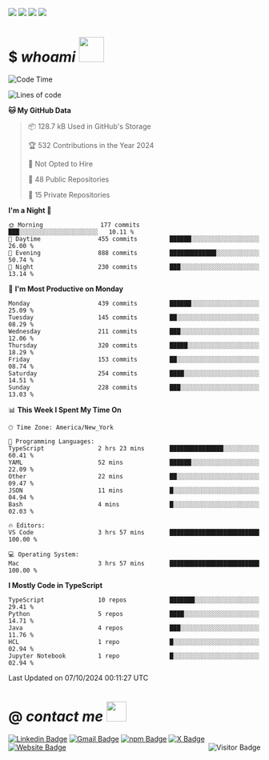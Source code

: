 <a href="#"><img src="https://img.shields.io/badge/Full%20Stack-Developer-white?style=for-the-badge"></a>
<a href="#"><img src="https://img.shields.io/badge/DevOps-Engineer-white?style=for-the-badge"></a>
<a href="#"><img src="https://img.shields.io/badge/Open%20Source-Advocate-white?style=for-the-badge"></a>
<a href="#"><img src="https://img.shields.io/badge/Clean%20Code-Fanatic-white?style=for-the-badge"></a>

# $ _whoami_ <img src="https://mariajandersen.com/wp-content/uploads/2019/03/gladkunde_gif.gif" width="50">

<!--START_SECTION:waka-->
![Code Time](http://img.shields.io/badge/Code%20Time-1%2C216%20hrs%2024%20mins-blue)

![Lines of code](https://img.shields.io/badge/From%20Hello%20World%20I%27ve%20Written-1.8%20million%20lines%20of%20code-blue)

**🐱 My GitHub Data** 

> 📦 128.7 kB Used in GitHub's Storage 
 > 
> 🏆 532 Contributions in the Year 2024
 > 
> 🚫 Not Opted to Hire
 > 
> 📜 48 Public Repositories 
 > 
> 🔑 15 Private Repositories 
 > 
**I'm a Night 🦉** 

```text
🌞 Morning                177 commits         ███░░░░░░░░░░░░░░░░░░░░░░   10.11 % 
🌆 Daytime                455 commits         ██████░░░░░░░░░░░░░░░░░░░   26.00 % 
🌃 Evening                888 commits         █████████████░░░░░░░░░░░░   50.74 % 
🌙 Night                  230 commits         ███░░░░░░░░░░░░░░░░░░░░░░   13.14 % 
```
📅 **I'm Most Productive on Monday** 

```text
Monday                   439 commits         ██████░░░░░░░░░░░░░░░░░░░   25.09 % 
Tuesday                  145 commits         ██░░░░░░░░░░░░░░░░░░░░░░░   08.29 % 
Wednesday                211 commits         ███░░░░░░░░░░░░░░░░░░░░░░   12.06 % 
Thursday                 320 commits         █████░░░░░░░░░░░░░░░░░░░░   18.29 % 
Friday                   153 commits         ██░░░░░░░░░░░░░░░░░░░░░░░   08.74 % 
Saturday                 254 commits         ████░░░░░░░░░░░░░░░░░░░░░   14.51 % 
Sunday                   228 commits         ███░░░░░░░░░░░░░░░░░░░░░░   13.03 % 
```


📊 **This Week I Spent My Time On** 

```text
🕑︎ Time Zone: America/New_York

💬 Programming Languages: 
TypeScript               2 hrs 23 mins       ███████████████░░░░░░░░░░   60.41 % 
YAML                     52 mins             ██████░░░░░░░░░░░░░░░░░░░   22.09 % 
Other                    22 mins             ██░░░░░░░░░░░░░░░░░░░░░░░   09.47 % 
JSON                     11 mins             █░░░░░░░░░░░░░░░░░░░░░░░░   04.94 % 
Bash                     4 mins              █░░░░░░░░░░░░░░░░░░░░░░░░   02.03 % 

🔥 Editors: 
VS Code                  3 hrs 57 mins       █████████████████████████   100.00 % 

💻 Operating System: 
Mac                      3 hrs 57 mins       █████████████████████████   100.00 % 
```

**I Mostly Code in TypeScript** 

```text
TypeScript               10 repos            ███████░░░░░░░░░░░░░░░░░░   29.41 % 
Python                   5 repos             ████░░░░░░░░░░░░░░░░░░░░░   14.71 % 
Java                     4 repos             ███░░░░░░░░░░░░░░░░░░░░░░   11.76 % 
HCL                      1 repo              █░░░░░░░░░░░░░░░░░░░░░░░░   02.94 % 
Jupyter Notebook         1 repo              █░░░░░░░░░░░░░░░░░░░░░░░░   02.94 % 
```




 Last Updated on 07/10/2024 00:11:27 UTC
<!--END_SECTION:waka-->

# @ _contact me_ <img src="https://infoodmarketing.com/wp-content/uploads/2017/02/InboxSmall3.gif" width="40"></img>

<a href="https://linkedin.com/in/brignano"><img src="https://img.shields.io/badge/-brignano-white?style=flat-square&logo=Linkedin&logoColor=0077B5&link=https://linkedin.com/in/brignano" alt="Linkedin Badge"></img></a>
<a href="mailto:hi@brignano.io"><img src="https://img.shields.io/badge/-hi@brignano.io-white?style=flat-square&logo=Gmail&link=mailto:hi@brignano.io" alt="Gmail Badge"></img></a>
<a href="https://www.npmjs.com/package/brignano"><img src="https://img.shields.io/badge/-npx%20brignano-white?style=flat-square&logo=npm&logoColor=grey&link=https://www.npmjs.com/package/brignano" alt="npm Badge"></img></a>
<a href="https://twitter.com/brignano_"><img src="https://img.shields.io/badge/-@brignano__-white?style=flat-square&logo=x&logoColor=black&link=https://x/brignano_" alt="X Badge"></img></a>
<a href="https://brignano.io"><img src="https://img.shields.io/badge/-brignano.io-white?style=flat-square&logo=Google-Chrome&link=https://brignano.io" alt="Website Badge"></img></a>
<img align="right" src="https://visitor-badge.laobi.icu/badge?page_id=brignano.brignano" alt="Visitor Badge"></img>

